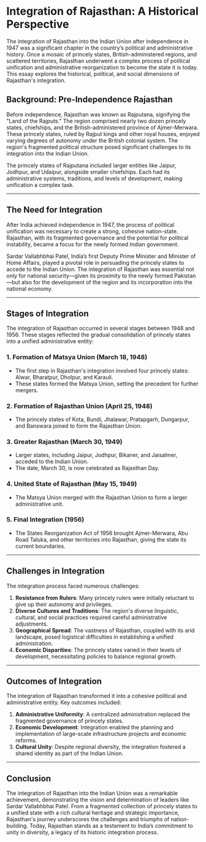 # Integration of Rajasthan: A Historical Perspective

The integration of Rajasthan into the Indian Union after independence in 1947 was a significant chapter in the country’s political and administrative history. Once a mosaic of princely states, British-administered regions, and scattered territories, Rajasthan underwent a complex process of political unification and administrative reorganization to become the state it is today. This essay explores the historical, political, and social dimensions of Rajasthan's integration.

## Background: Pre-Independence Rajasthan

Before independence, Rajasthan was known as Rajputana, signifying the "Land of the Rajputs." The region comprised nearly two dozen princely states, chiefships, and the British-administered province of Ajmer-Merwara. These princely states, ruled by Rajput kings and other royal houses, enjoyed varying degrees of autonomy under the British colonial system. The region's fragmented political structure posed significant challenges to its integration into the Indian Union.

The princely states of Rajputana included larger entities like Jaipur, Jodhpur, and Udaipur, alongside smaller chiefships. Each had its administrative systems, traditions, and levels of development, making unification a complex task.

---

## The Need for Integration

After India achieved independence in 1947, the process of political unification was necessary to create a strong, cohesive nation-state. Rajasthan, with its fragmented governance and the potential for political instability, became a focus for the newly formed Indian government.

Sardar Vallabhbhai Patel, India’s first Deputy Prime Minister and Minister of Home Affairs, played a pivotal role in persuading the princely states to accede to the Indian Union. The integration of Rajasthan was essential not only for national security—given its proximity to the newly formed Pakistan—but also for the development of the region and its incorporation into the national economy.

---

## Stages of Integration

The integration of Rajasthan occurred in several stages between 1948 and 1956. These stages reflected the gradual consolidation of princely states into a unified administrative entity:

### 1. **Formation of Matsya Union (March 18, 1948)**
   - The first step in Rajasthan's integration involved four princely states: Alwar, Bharatpur, Dholpur, and Karauli. 
   - These states formed the Matsya Union, setting the precedent for further mergers.

### 2. **Formation of Rajasthan Union (April 25, 1948)**
   - The princely states of Kota, Bundi, Jhalawar, Pratapgarh, Dungarpur, and Banswara joined to form the Rajasthan Union.

### 3. **Greater Rajasthan (March 30, 1949)**
   - Larger states, including Jaipur, Jodhpur, Bikaner, and Jaisalmer, acceded to the Indian Union.
   - The date, March 30, is now celebrated as Rajasthan Day.

### 4. **United State of Rajasthan (May 15, 1949)**
   - The Matsya Union merged with the Rajasthan Union to form a larger administrative unit.

### 5. **Final Integration (1956)**
   - The States Reorganization Act of 1956 brought Ajmer-Merwara, Abu Road Taluka, and other territories into Rajasthan, giving the state its current boundaries.

---

## Challenges in Integration

The integration process faced numerous challenges:

1. **Resistance from Rulers**: Many princely rulers were initially reluctant to give up their autonomy and privileges.
2. **Diverse Cultures and Traditions**: The region's diverse linguistic, cultural, and social practices required careful administrative adjustments.
3. **Geographical Spread**: The vastness of Rajasthan, coupled with its arid landscape, posed logistical difficulties in establishing a unified administration.
4. **Economic Disparities**: The princely states varied in their levels of development, necessitating policies to balance regional growth.

---

## Outcomes of Integration

The integration of Rajasthan transformed it into a cohesive political and administrative entity. Key outcomes included:

1. **Administrative Uniformity**: A centralized administration replaced the fragmented governance of princely states.
2. **Economic Development**: Integration enabled the planning and implementation of large-scale infrastructure projects and economic reforms.
3. **Cultural Unity**: Despite regional diversity, the integration fostered a shared identity as part of the Indian Union.

---

## Conclusion

The integration of Rajasthan into the Indian Union was a remarkable achievement, demonstrating the vision and determination of leaders like Sardar Vallabhbhai Patel. From a fragmented collection of princely states to a unified state with a rich cultural heritage and strategic importance, Rajasthan's journey underscores the challenges and triumphs of nation-building. Today, Rajasthan stands as a testament to India’s commitment to unity in diversity, a legacy of its historic integration process.